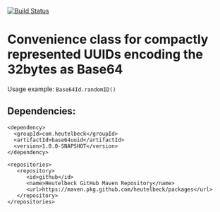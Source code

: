 [![Build Status](https://github.com/heutelbeck/base64uuid/workflows/build/badge.svg)](https://github.com/heutelbeck/base64uuid/actions)

# Convenience class for compactly represented UUIDs encoding the 32bytes as Base64

Usage example: `Base64Id.randomID()`

## Dependencies:

```
<dependency>
  <groupId>com.heutelbeck</groupId>
  <artifactId>base64uuid</artifactId>
  <version>1.0.0-SNAPSHOT</version>
</dependency>

<repositories>
   <repository>
      <id>github</id>
      <name>Heutelbeck GitHub Maven Repository</name>
      <url>https://maven.pkg.github.com/heutelbeck/packages</url>		
   </repository>
</repositories>
```